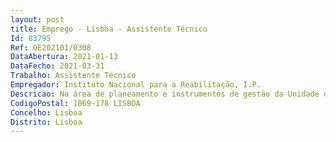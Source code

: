 ```yaml
--- 
layout: post
title: Emprego - Lisboa - Assistente Técnico
Id: 83795
Ref: OE202101/0308
DataAbertura: 2021-01-13
DataFecho: 2021-03-31
Trabalho: Assistente Técnico
Empregador: Instituto Nacional para a Reabilitação, I.P.
Descricao: Na área de planeamento e instrumentos de gestão da Unidade de planeamento, controlo e gestão administrativa e financeira.
CodigoPostal: 1069-178 LISBOA
Concelho: Lisboa
Distrito: Lisboa
--- 
```

